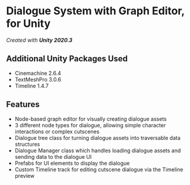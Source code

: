 # Dialogue System with Graph Editor, for Unity
 
_Created with **Unity 2020.3**_

## Additional Unity Packages Used
* Cinemachine 2.6.4
* TextMeshPro 3.0.6
* Timeline 1.4.7

## Features
* Node-based graph editor for visually creating dialogue assets
* 3 different node types for dialogue, allowing simple character interactions or complex cutscenes
* Dialogue tree class for turning dialogue assets into traversable data structures
* Dialogue Manager class which handles loading dialogue assets and sending data to the dialogue UI
* Prefabs for UI elements to display the dialogue
* Custom Timeline track for editing cutscene dialogue via the Timeline preview
